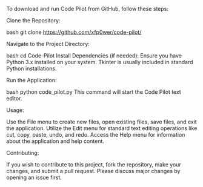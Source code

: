 To download and run Code Pilot from GitHub, follow these steps:

Clone the Repository:

bash
git clone <https://github.com/xfp0wer/code-pilot/>

Navigate to the Project Directory:

bash
cd Code-Pilot
Install Dependencies (if needed):
Ensure you have Python 3.x installed on your system. Tkinter is usually included in standard Python installations.

Run the Application:

bash
python code_pilot.py
This command will start the Code Pilot text editor.

Usage:

Use the File menu to create new files, open existing files, save files, and exit the application.
Utilize the Edit menu for standard text editing operations like cut, copy, paste, undo, and redo.
Access the Help menu for information about the application and help content.

Contributing:

If you wish to contribute to this project, fork the repository, make your changes, and submit a pull request. Please discuss major changes by opening an issue first.

